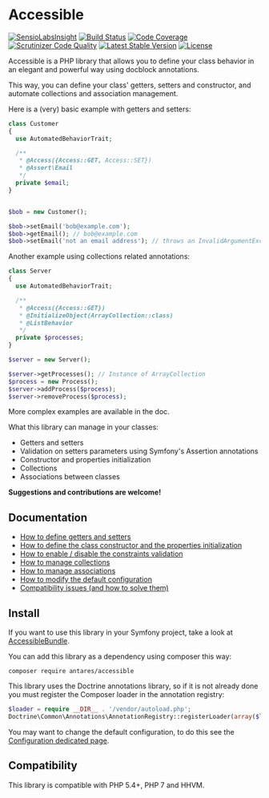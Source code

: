 # Accessible

[![SensioLabsInsight](https://insight.sensiolabs.com/projects/d0791b98-cd96-453a-bf89-39ddcc672c98/mini.png)](https://insight.sensiolabs.com/projects/d0791b98-cd96-453a-bf89-39ddcc672c98)
[![Build Status](https://travis-ci.org/antares993/Accessible.svg?branch=master)](https://travis-ci.org/antares993/Accessible)
[![Code Coverage](https://scrutinizer-ci.com/g/antares993/Accessible/badges/coverage.png?b=master)](https://scrutinizer-ci.com/g/antares993/Accessible/?branch=master)
[![Scrutinizer Code Quality](https://scrutinizer-ci.com/g/antares993/Accessible/badges/quality-score.png?b=master)](https://scrutinizer-ci.com/g/antares993/Accessible/?branch=master)
[![Latest Stable Version](https://poser.pugx.org/antares/accessible/v/stable)](https://packagist.org/packages/antares/accessible)
[![License](https://poser.pugx.org/antares/accessible/license)](https://packagist.org/packages/antares/accessible)


Accessible is a PHP library that allows you to define your class behavior in an elegant and powerful way using docblock annotations.

This way, you can define your class' getters, setters and constructor, and automate collections and association management.

Here is a (very) basic example with getters and setters:

```php
class Customer
{
  use AutomatedBehaviorTrait;

  /**
   * @Access({Access::GET, Access::SET})
   * @Assert\Email
   */
  private $email;
}


$bob = new Customer();

$bob->setEmail('bob@example.com');
$bob->getEmail(); // bob@example.com
$bob->setEmail('not an email address'); // throws an InvalidArgumentException
```

Another example using collections related annotations:

```php
class Server
{
  use AutomatedBehaviorTrait;

  /**
   * @Access({Access::GET})
   * @InitializeObject(ArrayCollection::class)
   * @ListBehavior
   */
  private $processes;
}

$server = new Server();

$server->getProcesses(); // Instance of ArrayCollection
$process = new Process();
$server->addProcess($process);
$server->removeProcess($process);
```

More complex examples are available in the doc.

What this library can manage in your classes:

- Getters and setters
- Validation on setters parameters using Symfony's Assertion annotations
- Constructor and properties initialization
- Collections
- Associations between classes

**Suggestions and contributions are welcome!**


## Documentation

- [How to define getters and setters](https://github.com/antares993/Accessible/tree/master/doc/accessible.md)
- [How to define the class constructor and the properties initialization](https://github.com/antares993/Accessible/tree/master/doc/auto-construct.md)
- [How to enable / disable the constraints validation](https://github.com/antares993/Accessible/tree/master/doc/constraints-validation.md)
- [How to manage collections](https://github.com/antares993/Accessible/tree/master/doc/collections.md)
- [How to manage associations](https://github.com/antares993/Accessible/tree/master/doc/associations.md)
- [How to modify the default configuration](https://github.com/antares993/Accessible/tree/master/doc/configuration.md)
- [Compatibility issues (and how to solve them)](https://github.com/antares993/Accessible/tree/master/doc/compatibility.md)

## Install

If you want to use this library in your Symfony project, take a look at [AccessibleBundle](https://github.com/antares993/AccessibleBundle).

You can add this library as a dependency using composer this way:

```
composer require antares/accessible
```

This library uses the Doctrine annotations library, so if it is not already done you must register the Composer loader in the annotation registry:

```php
$loader = require __DIR__ . '/vendor/autoload.php';
Doctrine\Common\Annotations\AnnotationRegistry::registerLoader(array($loader, 'loadClass'));
```

You may want to change the default configuration, to do this see the [Configuration dedicated page](https://github.com/antares993/Accessible/tree/master/doc/configuration.md).

## Compatibility

This library is compatible with PHP 5.4+, PHP 7 and HHVM.
